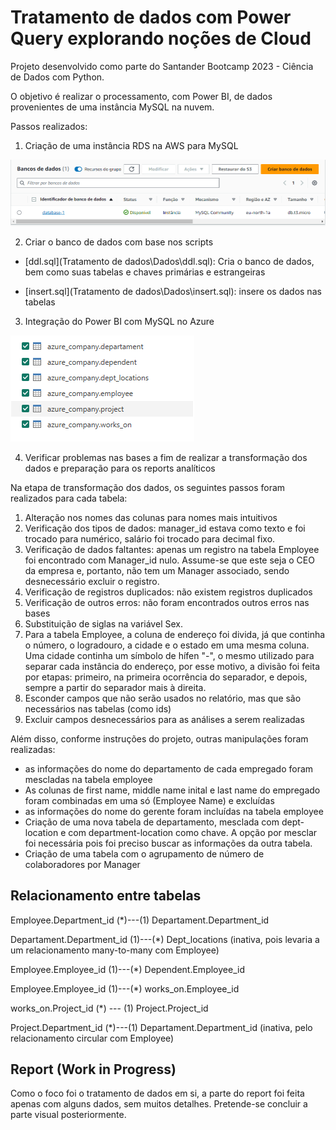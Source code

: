 # Tratamento de dados com Power Query explorando noções de Cloud

Projeto desenvolvido como parte do Santander Bootcamp 2023 - Ciência de Dados com Python.

O objetivo é realizar o processamento, com Power BI, de dados provenientes de uma instância MySQL na nuvem.

Passos realizados:

1. Criação de uma instância RDS na AWS para MySQL

<img src="Tratamento de dados\Img\aws.png">


2. Criar o banco de dados com base nos scripts

* [ddl.sql](Tratamento de dados\Dados\ddl.sql): Cria o banco de dados, bem como suas tabelas e chaves primárias e estrangeiras

* [insert.sql](Tratamento de dados\Dados\insert.sql): insere os dados nas tabelas

3. Integração do Power BI com MySQL no Azure

<img src="Tratamento de dados\Img\integracao-pbi.png">

4. Verificar problemas nas bases a fim de realizar a transformação dos dados e preparação para os reports analíticos

Na etapa de transformação dos dados, os seguintes passos foram realizados para cada tabela:

1. Alteração nos nomes das colunas para nomes mais intuitivos
2. Verificação dos tipos de dados: manager_id estava como texto e foi trocado para numérico, salário foi trocado para decimal fixo.
3. Verificação de dados faltantes: apenas um registro na tabela Employee foi encontrado com Manager_id nulo. Assume-se que este seja o CEO da empresa e, portanto, não tem um Manager associado, sendo desnecessário excluir o registro.
4. Verificação de registros duplicados: não existem registros duplicados
4. Verificação de outros erros: não foram encontrados outros erros nas bases
5. Substituição de siglas na variável Sex.
5. Para a tabela Employee, a coluna de endereço foi divida, já que continha o número, o logradouro, a cidade e o estado em uma mesma coluna. Uma cidade continha um símbolo de hífen "-", o mesmo utilizado para separar cada instância do endereço, por esse motivo, a divisão foi feita por etapas: primeiro, na primeira ocorrência do separador, e depois, sempre a partir do separador mais à direita.
6. Esconder campos que não serão usados no relatório, mas que são necessários nas tabelas (como ids)
7. Excluir campos desnecessários para as análises a serem realizadas

Além disso, conforme instruções do projeto, outras manipulações foram realizadas:
* as informações do nome do departamento de cada empregado foram mescladas na tabela employee
* As colunas de first name, middle name inital e last name do empregado foram combinadas em uma só (Employee Name) e excluídas
* as informações do nome do gerente foram incluídas na tabela employee
* Criação de uma nova tabela de departamento, mesclada com dept-location e com department-location como chave. A opção por mesclar foi necessária pois foi preciso buscar as informações da outra tabela.
* Criação de uma tabela com o agrupamento de número de colaboradores por Manager

## Relacionamento entre tabelas

Employee.Department_id (*)---(1) Departament.Department_id 

Departament.Department_id (1)---(*) Dept_locations (inativa, pois levaria a um relacionamento many-to-many com Employee)

Employee.Employee_id (1)---(*) Dependent.Employee_id

Employee.Employee_id (1)---(*) works_on.Employee_id

works_on.Project_id (*) --- (1) Project.Project_id

Project.Department_id (*)---(1) Departament.Department_id (inativa, pelo relacionamento circular com Employee)

## Report (Work in Progress)
Como o foco foi o tratamento de dados em si, a parte do report foi feita apenas com alguns dados, sem muitos detalhes. Pretende-se concluir a parte visual posteriormente.
